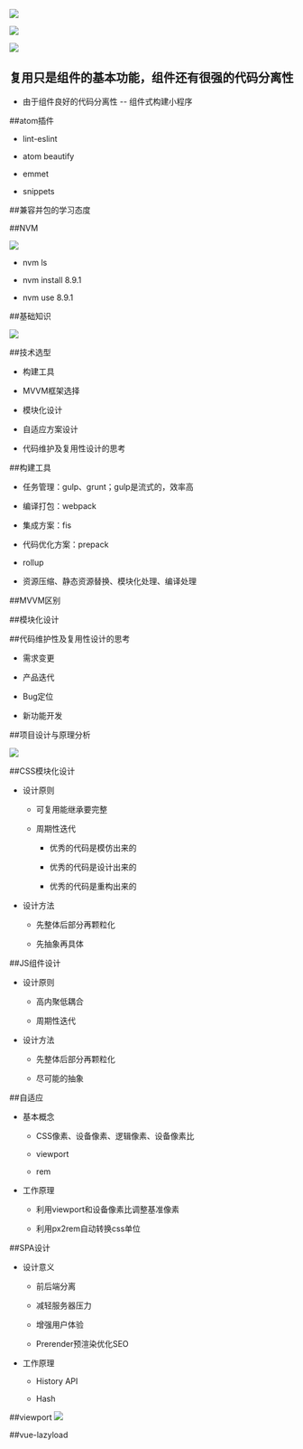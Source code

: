 ![](/assets/360截图18720129767263.png)

![](/assets/360截图18481118110120131.png)

![](/assets/360截图1672040381132109.png)



## 复用只是组件的基本功能，组件还有很强的代码分离性

- 由于组件良好的代码分离性 -- 组件式构建小程序




##atom插件

- lint-eslint

- atom beautify

- emmet

- snippets





##兼容并包的学习态度




##NVM

![](/assets/360截图20180402203529085.jpg)

- nvm ls

- nvm install 8.9.1

- nvm use 8.9.1




##基础知识

![](/assets/360截图20180402210605360.jpg)




##技术选型

- 构建工具

- MVVM框架选择

- 模块化设计

- 自适应方案设计

- 代码维护及复用性设计的思考




##构建工具

- 任务管理：gulp、grunt；gulp是流式的，效率高

- 编译打包：webpack

- 集成方案：fis

- 代码优化方案：prepack

- rollup

- 资源压缩、静态资源替换、模块化处理、编译处理




##MVVM区别




##模块化设计




##代码维护性及复用性设计的思考

- 需求变更

- 产品迭代

- Bug定位

- 新功能开发




##项目设计与原理分析

![](/assets/360截图20180403222428244.jpg)





##CSS模块化设计

- 设计原则

     - 可复用能继承要完整
     
     - 周期性迭代
     
          - 优秀的代码是模仿出来的
          
          - 优秀的代码是设计出来的
          
          - 优秀的代码是重构出来的
          
     
- 设计方法

     - 先整体后部分再颗粒化
     
     - 先抽象再具体





##JS组件设计

- 设计原则

     - 高内聚低耦合
     
     - 周期性迭代


- 设计方法

     - 先整体后部分再颗粒化
     
     - 尽可能的抽象
     
     
     

##自适应

- 基本概念

     - CSS像素、设备像素、逻辑像素、设备像素比
     
     - viewport
     
     - rem
     
- 工作原理

     - 利用viewport和设备像素比调整基准像素
     
     - 利用px2rem自动转换css单位
     
     



##SPA设计

- 设计意义

     - 前后端分离
     
     - 减轻服务器压力
     
     - 增强用户体验
     
     - Prerender预渲染优化SEO
     
- 工作原理

     - History API
     
     - Hash





##viewport
![](/assets/360截图20180404231712051.jpg)






##vue-lazyload















